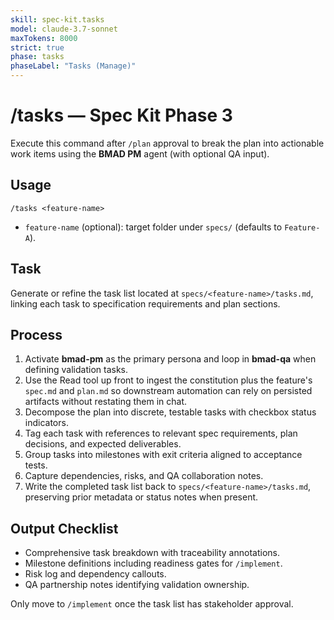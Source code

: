 ```yaml
---
skill: spec-kit.tasks
model: claude-3.7-sonnet
maxTokens: 8000
strict: true
phase: tasks
phaseLabel: "Tasks (Manage)"
---
```


# /tasks — Spec Kit Phase 3

Execute this command after `/plan` approval to break the plan into actionable work items using the **BMAD PM** agent (with optional QA input).

## Usage

```
/tasks <feature-name>
```

- `feature-name` (optional): target folder under `specs/` (defaults to `Feature-A`).

## Task

Generate or refine the task list located at `specs/<feature-name>/tasks.md`, linking each task to specification requirements and plan sections.

## Process

1. Activate **bmad-pm** as the primary persona and loop in **bmad-qa** when defining validation tasks.
2. Use the Read tool up front to ingest the constitution plus the feature's `spec.md` and `plan.md` so downstream automation can rely on persisted artifacts without restating them in chat.
3. Decompose the plan into discrete, testable tasks with checkbox status indicators.
4. Tag each task with references to relevant spec requirements, plan decisions, and expected deliverables.
5. Group tasks into milestones with exit criteria aligned to acceptance tests.
6. Capture dependencies, risks, and QA collaboration notes.
7. Write the completed task list back to `specs/<feature-name>/tasks.md`, preserving prior metadata or status notes when present.

## Output Checklist

- Comprehensive task breakdown with traceability annotations.
- Milestone definitions including readiness gates for `/implement`.
- Risk log and dependency callouts.
- QA partnership notes identifying validation ownership.

Only move to `/implement` once the task list has stakeholder approval.
